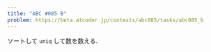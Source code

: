 ```yaml
---
title: "ABC #085 B"
problem: https://beta.atcoder.jp/contests/abc085/tasks/abc085_b
---
```

ソートして `uniq` して数を数える.
